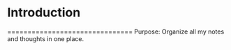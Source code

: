 # Introduction
===============================
Purpose: Organize all my notes and thoughts in one place.
